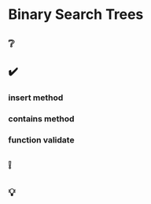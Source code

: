 # Binary Search Trees

## ❔

## ✔️
### insert method

### contains method

### function validate

## ❕

## 💡

